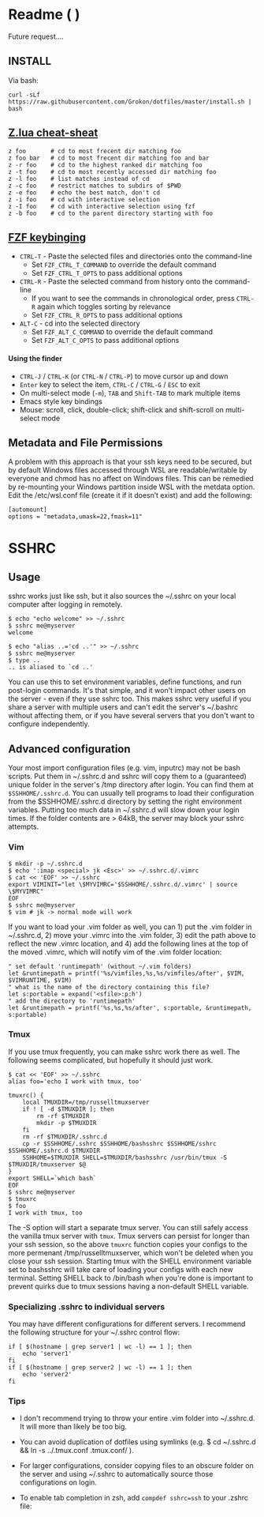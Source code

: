 # Readme ( )

Future request....

## INSTALL
Via bash:
```
curl -sLf https://raw.githubusercontent.com/Grokon/dotfiles/master/install.sh | bash
```

## [Z.lua cheat-sheat](https://github.com/skywind3000/z.lua)

```
z foo       # cd to most frecent dir matching foo
z foo bar   # cd to most frecent dir matching foo and bar
z -r foo    # cd to the highest ranked dir matching foo
z -t foo    # cd to most recently accessed dir matching foo
z -l foo    # list matches instead of cd
z -c foo    # restrict matches to subdirs of $PWD
z -e foo    # echo the best match, don't cd
z -i foo    # cd with interactive selection
z -I foo    # cd with interactive selection using fzf
z -b foo    # cd to the parent directory starting with foo
```

## [FZF keybinging](https://github.com/junegunn/fzf#key-bindings-for-command-line)

- `CTRL-T` - Paste the selected files and directories onto the command-line
    - Set `FZF_CTRL_T_COMMAND` to override the default command
    - Set `FZF_CTRL_T_OPTS` to pass additional options
- `CTRL-R` - Paste the selected command from history onto the command-line
    - If you want to see the commands in chronological order, press `CTRL-R`
      again which toggles sorting by relevance
    - Set `FZF_CTRL_R_OPTS` to pass additional options
- `ALT-C` - cd into the selected directory
    - Set `FZF_ALT_C_COMMAND` to override the default command
    - Set `FZF_ALT_C_OPTS` to pass additional options

#### Using the finder

- `CTRL-J` / `CTRL-K` (or `CTRL-N` / `CTRL-P`) to move cursor up and down
- `Enter` key to select the item, `CTRL-C` / `CTRL-G` / `ESC` to exit
- On multi-select mode (`-m`), `TAB` and `Shift-TAB` to mark multiple items
- Emacs style key bindings
- Mouse: scroll, click, double-click; shift-click and shift-scroll on
  multi-select mode

## Metadata and File Permissions
A problem with this approach is that your ssh keys need to be secured, but by default Windows files accessed through WSL are readable/writable by everyone and chmod has no affect on Windows files. This can be remedied by re-mounting your Windows partition inside WSL with the metdata option. Edit the /etc/wsl.conf file (create it if it doesn’t exist) and add the following:

```
[automount]
options = "metadata,umask=22,fmask=11"
```

# SSHRC

## Usage

sshrc works just like ssh, but it also sources the ~/.sshrc on your local computer after logging in remotely.

    $ echo "echo welcome" >> ~/.sshrc
    $ sshrc me@myserver
    welcome

    $ echo "alias ..='cd ..'" >> ~/.sshrc
    $ sshrc me@myserver
    $ type ..
    .. is aliased to `cd ..'

You can use this to set environment variables, define functions, and run post-login commands. It's that simple, and it won't impact other users on the server - even if they use sshrc too. This makes sshrc very useful if you share a server with multiple users and can't edit the server's ~/.bashrc without affecting them, or if you have several servers that you don't want to configure independently.

## Advanced configuration

Your most import configuration files (e.g. vim, inputrc) may not be bash scripts. Put them in ~/.sshrc.d and sshrc will copy them to a (guaranteed) unique folder in the server's /tmp directory after login. You can find them at `$SSHHOME/.sshrc.d`. You can usually tell programs to load their configuration from the $SSHHOME/.sshrc.d directory by setting the right environment variables. Putting too much data in ~/.sshrc.d will slow down your login times. If the folder contents are > 64kB, the server may block your sshrc attempts.

### Vim

    $ mkdir -p ~/.sshrc.d
    $ echo ':imap <special> jk <Esc>' >> ~/.sshrc.d/.vimrc
    $ cat << 'EOF' >> ~/.sshrc
    export VIMINIT="let \$MYVIMRC='$SSHHOME/.sshrc.d/.vimrc' | source \$MYVIMRC"
    EOF
    $ sshrc me@myserver
    $ vim # jk -> normal mode will work

If you want to load your .vim folder as well, you can 1) put the .vim folder in ~/.sshrc.d, 2) move your .vimrc into the .vim folder, 3) edit the path above to reflect the new .vimrc location, and 4) add the following lines at the top of the moved .vimrc, which will notify vim of the .vim folder location:

    " set default 'runtimepath' (without ~/.vim folders)
    let &runtimepath = printf('%s/vimfiles,%s,%s/vimfiles/after', $VIM, $VIMRUNTIME, $VIM)
    " what is the name of the directory containing this file?
    let s:portable = expand('<sfile>:p:h')
    " add the directory to 'runtimepath'
    let &runtimepath = printf('%s,%s,%s/after', s:portable, &runtimepath, s:portable)

### Tmux

If you use tmux frequently, you can make sshrc work there as well. The following seems complicated, but hopefully it should just work.

    $ cat << 'EOF' >> ~/.sshrc
    alias foo='echo I work with tmux, too'
    
    tmuxrc() {
        local TMUXDIR=/tmp/russelltmuxserver
        if ! [ -d $TMUXDIR ]; then
            rm -rf $TMUXDIR
            mkdir -p $TMUXDIR
        fi
        rm -rf $TMUXDIR/.sshrc.d
        cp -r $SSHHOME/.sshrc $SSHHOME/bashsshrc $SSHHOME/sshrc $SSHHOME/.sshrc.d $TMUXDIR
        SSHHOME=$TMUXDIR SHELL=$TMUXDIR/bashsshrc /usr/bin/tmux -S $TMUXDIR/tmuxserver $@
    }
    export SHELL=`which bash`
    EOF
    $ sshrc me@myserver
    $ tmuxrc
    $ foo
    I work with tmux, too

The -S option will start a separate tmux server. You can still safely access the vanilla tmux server with `tmux`. Tmux servers can persist for longer than your ssh session, so the above `tmuxrc` function copies your configs to the more permenant /tmp/russelltmuxserver, which won't be deleted when you close your ssh session. Starting tmux with the SHELL environment variable set to bashsshrc will take care of loading your configs with each new terminal. Setting SHELL back to /bin/bash when you're done is important to prevent quirks due to tmux sessions having a non-default SHELL variable.

### Specializing .sshrc to individual servers

You may have different configurations for different servers. I recommend the following structure for your ~/.sshrc control flow:

    if [ $(hostname | grep server1 | wc -l) == 1 ]; then
        echo 'server1'
    fi
    if [ $(hostname | grep server2 | wc -l) == 1 ]; then
        echo 'server2'
    fi

### Tips

* I don't recommend trying to throw your entire .vim folder into ~/.sshrc.d. It will more than likely be too big.

* You can avoid duplication of dotfiles using symlinks (e.g. $ cd ~/.sshrc.d && ln -s ../.tmux.conf .tmux.conf/ ).

* For larger configurations, consider copying files to an obscure folder on the server and using ~/.sshrc to automatically source those configurations on login.

* To enable tab completion in zsh, add `compdef sshrc=ssh` to your .zshrc file: